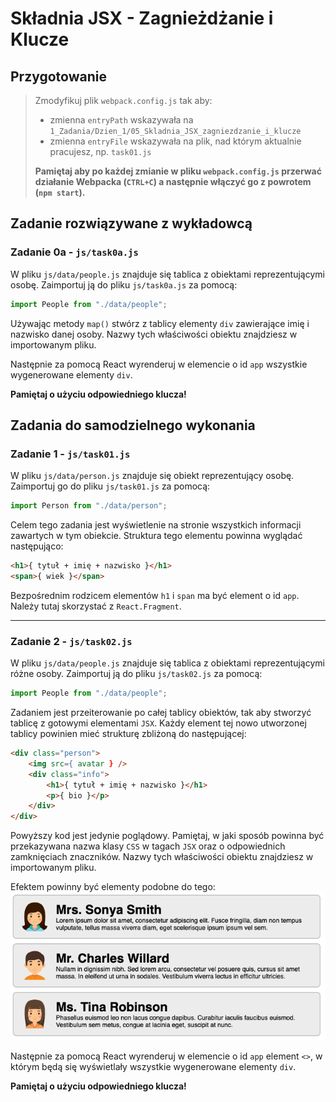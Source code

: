 # Składnia JSX - Zagnieżdżanie i Klucze

## Przygotowanie
> Zmodyfikuj plik `webpack.config.js` tak aby:
> - zmienna `entryPath` wskazywała na `1_Zadania/Dzien_1/05_Skladnia_JSX_zagniezdzanie_i_klucze`
> - zmienna `entryFile` wskazywała na plik, nad którym aktualnie pracujesz, np. `task01.js`
>
> **Pamiętaj aby po każdej zmianie w pliku `webpack.config.js` przerwać działanie Webpacka (`CTRL+C`) a następnie włączyć go z powrotem (`npm start`).**


## Zadanie rozwiązywane z wykładowcą

### Zadanie 0a - `js/task0a.js`

W pliku `js/data/people.js` znajduje się tablica z obiektami reprezentującymi osobę. Zaimportuj ją do pliku `js/task0a.js` za pomocą:

```js
import People from "./data/people";
```

Używając metody `map()` stwórz z tablicy elementy `div` zawierające imię i nazwisko danej osoby. Nazwy tych właściwości obiektu znajdziesz w importowanym pliku.

Następnie za pomocą React wyrenderuj w elemencie o id `app` wszystkie wygenerowane elementy `div`.

**Pamiętaj o użyciu odpowiedniego klucza!**


## Zadania do samodzielnego wykonania

### Zadanie 1  - `js/task01.js`

W pliku `js/data/person.js` znajduje się obiekt reprezentujący osobę. Zaimportuj go do pliku `js/task01.js` za pomocą:

```js
import Person from "./data/person";
```

Celem tego zadania jest wyświetlenie na stronie wszystkich informacji zawartych w tym obiekcie. Struktura tego elementu powinna wyglądać następująco:

```HTML
<h1>{ tytuł + imię + nazwisko }</h1>
<span>{ wiek }</span>
```

Bezpośrednim rodzicem elementów `h1` i `span` ma być element o id `app`. Należy tutaj skorzystać z `React.Fragment`.

---

### Zadanie 2 - `js/task02.js`

W pliku `js/data/people.js` znajduje się tablica z obiektami reprezentującymi różne osoby. Zaimportuj ją do pliku `js/task02.js` za pomocą:

```js
import People from "./data/people";
```

Zadaniem jest przeiterowanie po całej tablicy obiektów, tak aby stworzyć tablicę z gotowymi elementami `JSX`. Każdy element tej nowo utworzonej tablicy powinien mieć strukturę zbliżoną do następującej:

```html
<div class="person">
    <img src={ avatar } />
    <div class="info">
        <h1>{ tytuł + imię + nazwisko }</h1>
        <p>{ bio }</p>
    </div>
</div>
```

Powyższy kod jest jedynie poglądowy. Pamiętaj, w jaki sposób powinna być przekazywana nazwa klasy `CSS` w tagach `JSX` oraz o odpowiednich zamknięciach znaczników. Nazwy tych właściwości obiektu znajdziesz w importowanym pliku.

Efektem powinny być elementy podobne do tego:
![](img/task02.png)

Następnie za pomocą React wyrenderuj w elemencie o id `app` element `<>`, w którym będą się wyświetlały wszystkie wygenerowane elementy `div`.

**Pamiętaj o użyciu odpowiedniego klucza!**
